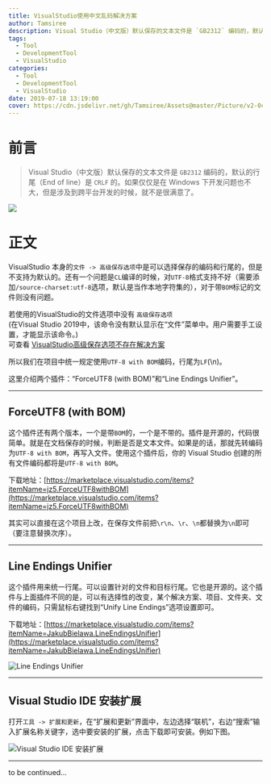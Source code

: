```yaml
---
title: VisualStudio使用中文乱码解决方案
author: Tamsiree
description: Visual Studio（中文版）默认保存的文本文件是 `GB2312` 编码的，默认的行尾（End of line）是 `CRLF` 的。如果仅仅是在 Windows 下开发问题也不大，但是涉及到跨平台开发的时候，就不是很满意了。
tags:
  - Tool
  - DevelopmentTool
  - VisualStudio
categories:
  - Tool
  - DevelopmentTool
  - VisualStudio
date: 2019-07-18 13:19:00
cover: https://cdn.jsdelivr.net/gh/Tamsiree/Assets@master/Picture/v2-0c1570453df88cc154251edad85e4440_hd.jpg
---
```

# 前言
> Visual Studio（中文版）默认保存的文本文件是 `GB2312` 编码的，默认的行尾（End of line）是 `CRLF` 的。如果仅仅是在 Windows 下开发问题也不大，但是涉及到跨平台开发的时候，就不是很满意了。

![](https://cdn.jsdelivr.net/gh/Tamsiree/Assets@master/DeskTop/n67rkq.png)

<!-- more -->

# 正文

VisualStudio 本身的`文件 -> 高级保存选项`中是可以选择保存的编码和行尾的，但是不支持为默认的。还有一个问题是`CL`编译的时候，对`UTF-8`格式支持不好（需要添加`/source-charset:utf-8`选项，默认是当作本地字符集的），对于带`BOM`标记的文件则没有问题。

若使用的VisualStudio的文件选项中没有 `高级保存选项`    
(在Visual Studio 2019中，该命令没有默认显示在“文件”菜单中。用户需要手工设置，才能显示该命令。)     
可查看 [VisualStudio高级保存选项不存在解决方案](https://tamsiree.github.io/Tool/Development-Tool/VisualStudio/VisualStudio高级保存选项不存在解决方案)

所以我们在项目中统一规定使用`UTF-8 with BOM`编码，行尾为`LF`(\\n)。

这里介绍两个插件：“ForceUTF8 (with BOM)”和“Line Endings Unifier”。

---

## ForceUTF8 (with BOM)

这个插件还有两个版本，一个是带`BOM`的，一个是不带的。插件是开源的，代码很简单。就是在文档保存的时候，判断是否是文本文件。如果是的话，那就先转编码为`UTF-8 with BOM`，再写入文件。使用这个插件后，你的 Visual Studio 创建的所有文件编码都将是`UTF-8 with BOM`。

下载地址：[https://marketplace.visualstudio.com/items?itemName=jz5.ForceUTF8withBOM](https://marketplace.visualstudio.com/items?itemName=jz5.ForceUTF8withBOM)

其实可以直接在这个项目上改，在保存文件前把`\r\n`、`\r`、`\n`都替换为`\n`即可（要注意替换次序）。

---

## Line Endings Unifier

这个插件用来统一行尾。可以设置针对的文件和目标行尾。它也是开源的。这个插件与上面插件不同的是，可以有选择性的改变，某个解决方案、项目、文件夹、文件的编码，只需鼠标右键找到“Unify Line Endings”选项设置即可。

下载地址：[https://marketplace.visualstudio.com/items?itemName=JakubBielawa.LineEndingsUnifier](https://marketplace.visualstudio.com/items?itemName=JakubBielawa.LineEndingsUnifier)

![Line Endings Unifier](https://www.123si.org/photo-gallery/articles/2019/03/07/original/123si-org-img-1551943740925.jpg "Line Endings Unifier")

---

## Visual Studio IDE 安装扩展

打开`工具 -> 扩展和更新`，在“扩展和更新”界面中，左边选择“联机”，右边“搜索”输入扩展名称关键字，选中要安装的扩展，点击下载即可安装。例如下图。

![Visual Studio IDE 安装扩展](https://www.123si.org/photo-gallery/articles/2019/03/07/original/123si-org-img-1551946922424.jpg "Visual Studio IDE 安装扩展")


---
to be continued...